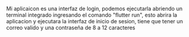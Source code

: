 Mi aplicaicon es una interfaz de login, podemos ejecutarla abriendo un terminal integrado ingresando el comando "flutter run", esto abrira la aplicacion y ejecutara la interfaz de inicio de sesion, tiene que tener un correo valido y una contraseña de 8 a 12 caracteres 